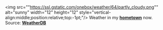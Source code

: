 <img src=""https://ssl.gstatic.com/onebox/weather/64/partly_cloudy.png"" alt="sunny" width="12" height="12" style="vertical-align:middle;position:relative;top:-1pt;"/> Weather in my [**hometown**](https://en.wikipedia.org/wiki/Shantou) now. Source: [**WeatherDB**](https://weatherdbi.herokuapp.com/)